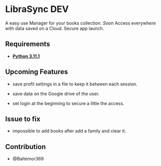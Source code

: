 # **LibraSync DEV**

A easy use Manager for your books collection.
*Soon* Access everywhere with data saved on a Cloud.
Secure app launch.

## **Requirements**

- **[Python 3.11.1](https://www.python.org/downloads/release/python-3111/)**

## **Upcoming Features**

- save profil settings in a file to keep it between each session.

- save data on the Google drive of the user.

- set login at the beginning to secure a little the access.

## **Issue to fix**

- impossible to add books after add a family and clear it.

## Contribution

- @Baltemor369
